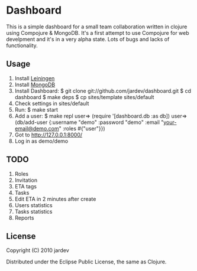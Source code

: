 # Dashboard

This is a simple dashboard for a small team collaboration written in clojure using Compojure & MongoDB.
It's a first attempt to use Compojure for web develpment and it's in a very alpha state.
Lots of bugs and lacks of functionality.

## Usage

1. Install [Leiningen](https://github.com/technomancy/leiningen)
2. Install [MongoDB](http://www.mongodb.org/)
3. Install Dashboard:
        $ git clone git://github.com/jardev/dashboard.git
        $ cd dashboard
        $ make deps
        $ cp sites/template sites/default
4. Check settings in sites/default
5. Run:
        $ make start
6. Add a user:
        $ make repl
        user=> (require '[dashboard.db :as db])
        user=> (db/add-user {:username "demo"
                             :password "demo"
                             :email "your-email@demo.com"
                             :roles #{"user"}})
7. Got to http://127.0.0.1:8000/
8. Log in as demo/demo


## TODO
1. Roles
2. Invitation
3. ETA tags
4. Tasks
5. Edit ETA in 2 minutes after create
6. Users statistics
7. Tasks statistics
8. Reports

## License

Copyright (C) 2010 jardev

Distributed under the Eclipse Public License, the same as Clojure.
